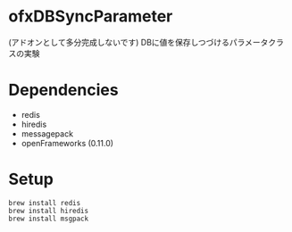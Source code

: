 # ofxDBSyncParameter
(アドオンとして多分完成しないです)
DBに値を保存しつづけるパラメータクラスの実験

# Dependencies
* redis
* hiredis
* messagepack
* openFrameworks (0.11.0)

# Setup
```
brew install redis
brew install hiredis
brew install msgpack
```
